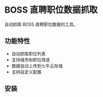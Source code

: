 # BOSS 直聘职位数据抓取

自动抓取 BOSS 直聘职位数据的工具。

## 功能特性

- 自动抓取职位列表
- 支持城市和职位筛选
- 数据自动上传到七牛云存储
- 支持自定义配置

## 安装
